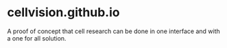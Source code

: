 # cellvision.github.io
A proof of concept that cell research can be done in one interface and with a one for all solution. 

